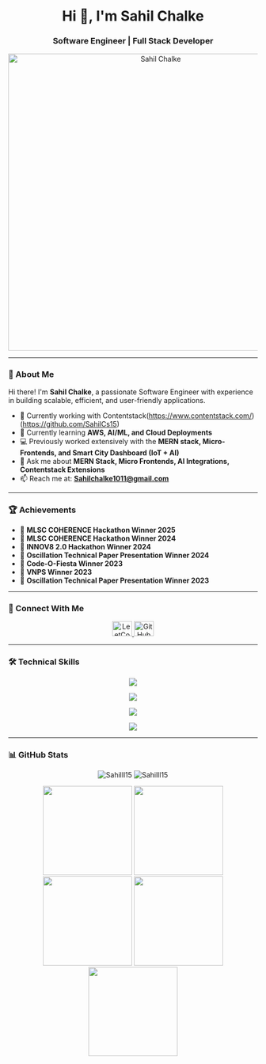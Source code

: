 <h1 align="center">Hi 👋, I'm Sahil Chalke</h1>
<h3 align="center"> Software Engineer | Full Stack Developer</h3>

<p align="center">
  <img src="https://github.com/Sahilll15/Sahilll15/assets/109215419/50d25293-0635-45f8-b0ab-e8c8dc6ec933" alt="Sahil Chalke" width="600px">
</p>

---

### 🚀 About Me
Hi there! I'm **Sahil Chalke**, a passionate  Software Engineer with experience in building scalable, efficient, and user-friendly applications.  
- 🔭 Currently working with Contentstack(https://www.contentstack.com/)(https://github.com/SahilCs15)   
- 🌱 Currently learning **AWS, AI/ML, and Cloud Deployments**  
- 💻 Previously worked extensively with the **MERN stack, Micro-Frontends, and Smart City Dashboard (IoT + AI)**  
- 💬 Ask me about **MERN Stack, Micro Frontends, AI Integrations, Contentstack Extensions**  
- 📫 Reach me at: **Sahilchalke1011@gmail.com**

---

### 🏆 Achievements
- 🥇 **MLSC COHERENCE Hackathon Winner 2025**  
- 🥇 **MLSC COHERENCE Hackathon Winner 2024**  
- 🏅 **INNOV8 2.0 Hackathon Winner 2024**  
- 🥇 **Oscillation Technical Paper Presentation Winner 2024**  
- 🎉 **Code-O-Fiesta Winner 2023**  
- 🥇 **VNPS Winner 2023**  
- 🏅 **Oscillation Technical Paper Presentation Winner 2023**

---

### 🔗 Connect With Me
<p align="center">
  <a href="https://leetcode.com/sahilll15/" target="blank">
    <img src="https://raw.githubusercontent.com/rahuldkjain/github-profile-readme-generator/master/src/images/icons/Social/leet-code.svg" alt="LeetCode" height="30" width="40" />
  </a>
  <a href="https://github.com/sahilll15" target="blank">
    <img src="https://raw.githubusercontent.com/rahuldkjain/github-profile-readme-generator/master/src/images/icons/Social/github.svg" alt="GitHub" height="30" width="40" />
  </a>
</p>

---

### 🛠️ Technical Skills
<p align="center">
  <img src="https://skillicons.dev/icons?i=js,ts,react,nodejs,express,mongodb,next,mysql,flutter" />
</p>
<p align="center">
  <img src="https://skillicons.dev/icons?i=html,css,bootstrap,tailwind,git,github,firebase,django,redis" />
</p>
<p align="center">  
  <img src="https://skillicons.dev/icons?i=docker,postman,vercel,linux,netlify,nginx,solidity,python,appwrite" />
</p>
<p align="center">  
  <img src="https://skillicons.dev/icons?i=graphql,prisma,aws,cpp,githubactions,kafka,postgres,redux,supabase" />
</p>

---

### 📊 GitHub Stats
<p align="center">
  <img src="https://github-readme-stats.vercel.app/api?username=Sahilll15&show_icons=true&locale=en" alt="Sahilll15" />
  <img src="https://github-readme-streak-stats.herokuapp.com/?user=Sahilll15" alt="Sahilll15" />
</p>

<p align="center">
  <img src="http://github-profile-summary-cards.vercel.app/api/cards/stats?username=sahilll15&theme=2077" height="180em" />
  <img src="http://github-profile-summary-cards.vercel.app/api/cards/most-commit-language?username=sahilll15&theme=2077" height="180em" />
  <img src="http://github-profile-summary-cards.vercel.app/api/cards/repos-per-language?username=sahilll15&theme=2077" height="180em" />
  <img src="http://github-profile-summary-cards.vercel.app/api/cards/productive-time?username=sahilll15&theme=2077" height="180em" />
  <img src="http://github-profile-summary-cards.vercel.app/api/cards/profile-details?username=sahilll15&theme=2077" height="180em" />
</p>
